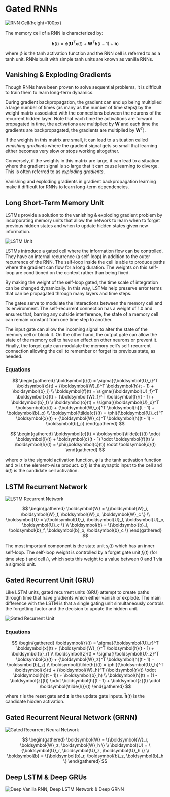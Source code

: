 # Gated RNNs

![RNN Cell](img/RNN%20Cell.png){height=100px}

The memory cell of a RNN is characterized by:

$$
\boldsymbol{h}(t) = \phi(\boldsymbol{U}^T \boldsymbol{x}(t) + \boldsymbol{W}^T \boldsymbol{h}(t - 1) + \boldsymbol{b})
$$

where $\phi$ is the tanh activation function and the RNN cell is referred to as a tanh unit. RNNs built with simple tanh units are known as vanilla RNNs.

## Vanishing & Exploding Gradients

Though RNNs have been proven to solve sequential problems, it is difficult to train them to learn long-term dynamics.

During gradient backpropagation, the gradient can end up being multiplied a large number of times (as many as the number of time steps) by the weight matrix associated with the connections between the neurons of the recurrent hidden layer. Note that each time the activations are forward propagated in time, the activations are multiplied by $\boldsymbol{W}$ and each time the gradients are backpropagated, the gradients are multiplied by $\boldsymbol{W}^T$).

If the weights in this matrix are small, it can lead to a situation called *vanishing gradients* where the gradient signal gets so small that learning either becomes very slow or stops working altogether.

Conversely, if the weights in this matrix are large, it can lead to a situation where the gradient signal is so large that it can cause learning to diverge. This is often referred to as *exploding gradients*.

Vanishing and exploding gradients in gradient backpropagation learning make it difficult for RNNs to learn long-term dependencies.

## Long Short-Term Memory Unit

LSTMs provide a solution to the vanishing & exploding gradient problem by incorporating memory units that allow the network to learn when to forget previous hidden states and when to update hidden states given new information.

![LSTM Unit](img/LSTM%20Unit.png)

LSTMs introduce a gated cell where the information flow can be controlled. They have an internal recurrence (a self-loop) in addition to the outer recurrence of the RNN. The self-loop inside the cell is able to produce paths where the gradient can flow for a long duration. The weights on this self-loop are conditioned on the context rather than being fixed.

By making the weight of the self-loop gated, the time scale of integration can be changed dynamically. In this way, LSTMs help preserve error terms that can be propagated through many layers and time steps.

The gates serve to modulate the interactions between the memory cell and its environment. The self-recurrent connection has a weight of 1.0 and ensures that, barring any outside interference, the state of a memory cell can remain constant from one time step to another.

The input gate can allow the incoming signal to alter the state of the memory cell or block it. On the other hand, the output gate can allow the state of the memory cell to have an effect on other neurons or prevent it. Finally, the forget gate can modulate the memory cell's self-recurrent connection allowing the cell to remember or forget its previous state, as needed.

### Equations

$$
\begin{gathered}
\boldsymbol{i}(t) = \sigma({\boldsymbol{U}_i}^T \boldsymbol{x}(t) + {\boldsymbol{W}_i}^T \boldsymbol{h}(t - 1) + \boldsymbol{b}_i) \\
\boldsymbol{f}(t) = \sigma({\boldsymbol{U}_f}^T \boldsymbol{x}(t) + {\boldsymbol{W}_f}^T \boldsymbol{h}(t - 1) + \boldsymbol{b}_f) \\
\boldsymbol{o}(t) = \sigma({\boldsymbol{U}_o}^T \boldsymbol{x}(t) + {\boldsymbol{W}_o}^T \boldsymbol{h}(t - 1) + \boldsymbol{b}_o) \\
\boldsymbol{\tilde{c}}(t) = \phi({\boldsymbol{U}_c}^T \boldsymbol{x}(t) + {\boldsymbol{W}_c}^T \boldsymbol{h}(t - 1) + \boldsymbol{b}_c)
\end{gathered}
$$

$$
\begin{gathered}
\boldsymbol{c}(t) = \boldsymbol{\tilde{c}}(t) \odot \boldsymbol{i}(t) + \boldsymbol{c}(t - 1) \odot \boldsymbol{f}(t) \\
\boldsymbol{h}(t) = \phi(\boldsymbol{c}(t)) \odot \boldsymbol{o}(t)
\end{gathered}
$$

where $\sigma$ is the sigmoid activation function, $\phi$ is the tanh activation function and $\odot$ is the element-wise product. $\boldsymbol{c}(t)$ is the synaptic input to the cell and $\boldsymbol{\tilde{c}}(t)$ is the candidate cell activation.

## LSTM Recurrent Network

![LSTM Recurrent Network](img/LSTM%20Recurrent%20Network.png)

$$
\begin{gathered}
\boldsymbol{W} = \{\boldsymbol{W}_i, \boldsymbol{W}_f, \boldsymbol{W}_o, \boldsymbol{W}_c \} \\
\boldsymbol{U} = \{\boldsymbol{U}_i, \boldsymbol{U}_f, \boldsymbol{U}_o, \boldsymbol{U}_c \} \\
\boldsymbol{b} = \{\boldsymbol{b}_i, \boldsymbol{b}_f, \boldsymbol{b}_o, \boldsymbol{b}_c \}
\end{gathered}
$$

The most important component is the state unit $s_i(t)$ which has an inner self-loop. The self-loop weight is controlled by a forget gate unit $f_i(t)$ (for time step $t$ and cell $i$), which sets this weight to a value between 0 and 1 via a sigmoid unit.

## Gated Recurrent Unit (GRU)

Like LSTM units, gated recurrent units (GRU) attempt to create paths through time that have gradients which either vanish or explode. The main difference with the LSTM is that a single gating unit simultaneously controls the forgetting factor and the decision to update the hidden unit.

![Gated Recurrent Unit](img/GRU.png)

### Equations

$$
\begin{gathered}
\boldsymbol{r}(t) = \sigma({\boldsymbol{U}_r}^T \boldsymbol{x}(t) + {\boldsymbol{W}_r}^T \boldsymbol{h}(t - 1) + \boldsymbol{b}_r) \\
\boldsymbol{z}(t) = \sigma({\boldsymbol{U}_z}^T \boldsymbol{x}(t) + {\boldsymbol{W}_z}^T \boldsymbol{h}(t - 1) + \boldsymbol{b}_z) \\
\boldsymbol{\tilde{h}}(t) = \phi({\boldsymbol{U}_h}^T \boldsymbol{x}(t) + {\boldsymbol{W}_h}^T (\boldsymbol{r}(t) \odot \boldsymbol{h}(t - 1)) + \boldsymbol{b}_h) \\
\boldsymbol{h}(t) = (1 - \boldsymbol{z}(t)) \odot \boldsymbol{h}(t - 1) + \boldsymbol{z}(t) \odot \boldsymbol{\tilde{h}}(t)
\end{gathered}
$$

where $\boldsymbol{r}$ is the reset gate and $\boldsymbol{z}$ is the update gate inputs. $\boldsymbol{\tilde{h}}(t)$ is the candidate hidden activation.

## Gated Recurrent Neural Network (GRNN)

![Gated Recurrent Neural Network](img/GRNN.png)

$$
\begin{gathered}
\boldsymbol{W} = \{\boldsymbol{W}_r, \boldsymbol{W}_z, \boldsymbol{W}_h \} \\
\boldsymbol{U} = \{\boldsymbol{U}_r, \boldsymbol{U}_z, \boldsymbol{U}_h \} \\
\boldsymbol{b} = \{\boldsymbol{b}_r, \boldsymbol{b}_z, \boldsymbol{b}_h \}
\end{gathered}
$$

## Deep LSTM & Deep GRUs

![Deep Vanilla RNN, Deep LSTM Network & Deep GRNN](img/Deep%20GRNN.png)

